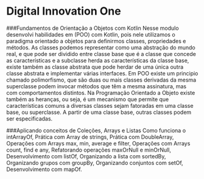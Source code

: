 # Digital Innovation One

###Fundamentos de Orientação a Objetos com Kotlin
Nesse modulo desenvolvi habilidades em (POO) com Kotlin, pois nele utilizamos o paradigma orientado a objetos para definirmos classes, propriedades e métodos. As classes podemos representar como uma abstração do mundo real, e que pode ser dividido entre classe base que é a classe que concede as características e a subclasse herda as características da classe base, existe também as classe abstrata que pode herdar de uma única outra classe abstrata e implementar várias interfaces. Em POO existe um principio chamado polimorfismo, que são duas ou mais classes derivadas da mesma superclasse podem invocar métodos que têm a mesma assinatura, mas com comportamentos distintos. Na Programação Orientado a Objeto existe também as heranças, ou seja, é um mecanismo que permite que características comuns a diversas classes sejam fatoradas em uma classe base, ou superclasse. A partir de uma classe base, outras classes podem ser especificadas.

###Aplicando conceitos de Coleções, Arrays e Listas
Como funciona o intArrayOf, Prática com Array de strings, Prática com DoubleArray, Operações com Arrays max, min, average e filter, Operações com Arrays count, find e any,
Refatorando operações maxOrNull e minOrNull, Desenvolvimento com listOf, Organizando a lista com sortedBy, Organizando grupos com groupBy, Organizando conjuntos com setOf, Desenvolvimento com mapOf.
